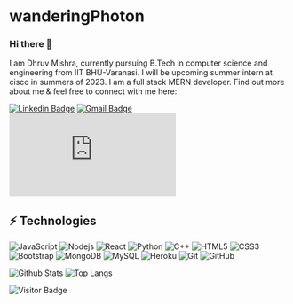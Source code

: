 # wanderingPhoton

### Hi there 👋

I am Dhruv Mishra, currently pursuing B.Tech in computer science and engineering from IIT BHU-Varanasi. I will be upcoming summer intern at cisco in summers of 2023. I am a full stack MERN developer. Find out more about me & feel free to connect with me here:

[![Linkedin Badge](https://img.shields.io/badge/-dhruv-mishra-5b7a611a8-blue?style=flat-square&logo=Linkedin&logoColor=white&link=https://www.linkedin.com/in/dhruv-mishra-5b7a611a8/)](https://www.linkedin.com/in/dhruv-mishra-5b7a611a8/)
[![Gmail Badge](https://img.shields.io/badge/-mishra.x.dhruv18@gmail.com-c14438?style=flat-square&logo=Gmail&logoColor=white&link=mailto:mishra.x.dhruv18@gmail.com)](mailto:mishra.x.dhruv18@gmail.com)
[![Facebook Badge](https://img.shields.io/badge/profile.php?id=100009168005339.2-1877F2?style=flat-square&logo=facebook&logoColor=white&link=https://www.facebook.com/profile.php?id=100009168005339/)](https://www.facebook.com/profile.php?id=100009168005339/)


## ⚡ Technologies

![JavaScript](https://img.shields.io/badge/-JavaScript-black?style=flat-square&logo=javascript)
![Nodejs](https://img.shields.io/badge/-Nodejs-black?style=flat-square&logo=Node.js)
![React](https://img.shields.io/badge/-React-black?style=flat-square&logo=react)
![Python](https://img.shields.io/badge/-Python-black?style=flat-square&logo=Python)
![C++](https://img.shields.io/badge/-C++-00599C?style=flat-square&logo=c)
![HTML5](https://img.shields.io/badge/-HTML5-E34F26?style=flat-square&logo=html5&logoColor=white)
![CSS3](https://img.shields.io/badge/-CSS3-1572B6?style=flat-square&logo=css3)
![Bootstrap](https://img.shields.io/badge/-Bootstrap-563D7C?style=flat-square&logo=bootstrap)
![MongoDB](https://img.shields.io/badge/-MongoDB-black?style=flat-square&logo=mongodb)
![MySQL](https://img.shields.io/badge/-MySQL-black?style=flat-square&logo=mysql)
![Heroku](https://img.shields.io/badge/-Heroku-430098?style=flat-square&logo=heroku)
![Git](https://img.shields.io/badge/-Git-black?style=flat-square&logo=git)
![GitHub](https://img.shields.io/badge/-GitHub-181717?style=flat-square&logo=github)


![Github Stats](https://github-readme-stats.vercel.app/api?username=ludehsar&count_private=true&show_icons=true&include_all_commits=true)
![Top Langs](https://github-readme-stats.vercel.app/api/top-langs/?username=ludehsar&hide=TeX&layout=compact)

![Visitor Badge](https://visitor-badge.laobi.icu/badge?page_id=ludehsar.ludehsar)
